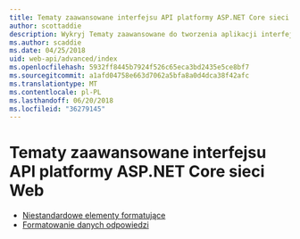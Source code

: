 ```yaml
---
title: Tematy zaawansowane interfejsu API platformy ASP.NET Core sieci Web
author: scottaddie
description: Wykryj Tematy zaawansowane do tworzenia aplikacji interfejsu API platformy ASP.NET Core sieci Web.
ms.author: scaddie
ms.date: 04/25/2018
uid: web-api/advanced/index
ms.openlocfilehash: 5932ff8445b7924f526c65eca3bd2435e5ce8bf7
ms.sourcegitcommit: a1afd04758e663d7062a5bfa8a0d4dca38f42afc
ms.translationtype: MT
ms.contentlocale: pl-PL
ms.lasthandoff: 06/20/2018
ms.locfileid: "36279145"
---
```

# <a name="advanced-topics-for-aspnet-core-web-api"></a>Tematy zaawansowane interfejsu API platformy ASP.NET Core sieci Web

* [Niestandardowe elementy formatujące](xref:web-api/advanced/custom-formatters)
* [Formatowanie danych odpowiedzi](xref:web-api/advanced/formatting)